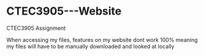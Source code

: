 # CTEC3905---Website
CTEC3905 Assignment

When accessing my files, features on my website dont work 100% meaning my files will have to be manually downloaded and looked at locally
